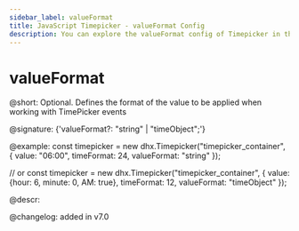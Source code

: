 ```yaml
---
sidebar_label: valueFormat
title: JavaScript Timepicker - valueFormat Config 
description: You can explore the valueFormat config of Timepicker in the documentation of the DHTMLX JavaScript UI library. Browse developer guides and API reference, try out code examples and live demos, and download a free 30-day evaluation version of DHTMLX Suite.
---
```


# valueFormat

@short: Optional. Defines the format of the value to be applied when working with TimePicker events

@signature: {'valueFormat?: "string" | "timeObject";'}

@example:
const timepicker = new dhx.Timepicker("timepicker_container", {
    value: "06:00",
    timeFormat: 24,
    valueFormat: "string"
});

// or
const timepicker = new dhx.Timepicker("timepicker_container", {
    value: {hour: 6, minute: 0, AM: true},
    timeFormat: 12,
    valueFormat: "timeObject"
});

@descr:

@changelog: added in v7.0

[comment]: # (@relatedapi: timepicker/api/timepicker_afterapply_event.md timepicker/api/timepicker_afterclose_event.md timepicker/api/timepicker_beforeapply_event.md timepicker/api/timepicker_beforeclose_event.md timepicker/api/timepicker_change_event.md)
